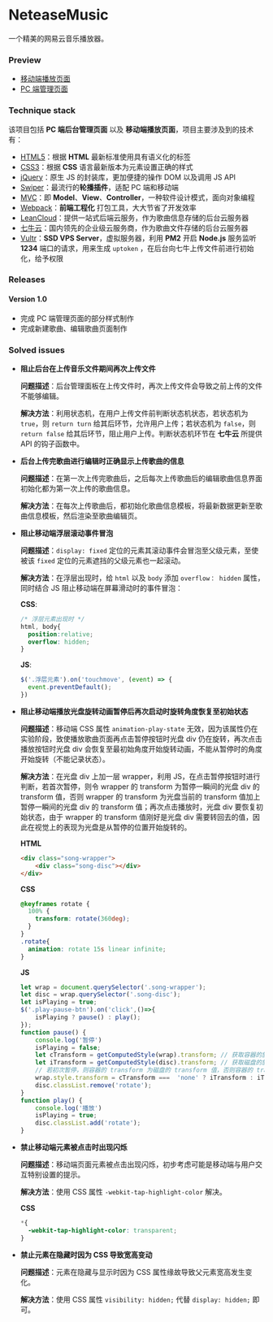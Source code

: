 # NeteaseMusic

一个精美的网易云音乐播放器。

### Preview

- [移动端播放页面](http://captaininphw.xyz/NeteaseMusic/dist/html/index.html)
- [PC 端管理页面](http://captaininphw.xyz/NeteaseMusic/dist/html/admin.html)

### Technique stack

该项目包括 **PC 端后台管理页面** 以及 **移动端播放页面**，项目主要涉及到的技术有：
- [HTML5](https://developer.mozilla.org/zh-CN/docs/Web/Guide/HTML/HTML5)：根据 **HTML** 最新标准使用具有语义化的标签
- [CSS3](https://developer.mozilla.org/zh-CN/docs/Web/CSS/CSS3)：根据 **CSS** 语言最新版本为元素设置正确的样式
- [jQuery](http://api.jquery.com/)：原生 JS 的封装库，更加便捷的操作 DOM 以及调用 JS API
- [Swiper](http://idangero.us/swiper/)：最流行的**轮播插件**，适配 PC 端和移动端
- [MVC](https://zh.wikipedia.org/wiki/MVC)：即 **Model**、**View**、**Controller**，一种软件设计模式，面向对象编程
- [Webpack](https://webpack.js.org/)：**前端工程化** 打包工具，大大节省了开发效率
- [LeanCloud](https://leancloud.cn/)：提供一站式后端云服务，作为歌曲信息存储的后台云服务器
- [七牛云](https://www.qiniu.com)：国内领先的企业级云服务商，作为歌曲文件存储的后台云服务器
- [Vultr]()：**SSD VPS Server**，虚拟服务器，利用 **PM2** 开启 **Node.js** 服务监听 **1234** 端口的请求，用来生成 `uptoken` ，在后台向七牛上传文件前进行初始化，给予权限

### Releases
#### Version 1.0

- 完成 PC 端管理页面的部分样式制作
- 完成新建歌曲、编辑歌曲页面制作

### Solved issues

- **阻止后台在上传音乐文件期间再次上传文件**
  
  **问题描述**：后台管理面板在上传文件时，再次上传文件会导致之前上传的文件不能够编辑。
  
  **解决方法**：利用状态机，在用户上传文件前判断状态机状态，若状态机为 `true`，则 `return turn` 给其后环节，允许用户上传；若状态机为 `false`，则 `return false` 给其后环节，阻止用户上传。判断状态机环节在 **七牛云** 所提供 API 的钩子函数中。 
- **后台上传完歌曲进行编辑时正确显示上传歌曲的信息**

   **问题描述**：在第一次上传完歌曲后，之后每次上传歌曲后的编辑歌曲信息界面初始化都为第一次上传的歌曲信息。
   
   **解决方法**：在每次上传歌曲后，都初始化歌曲信息模板，将最新数据更新至歌曲信息模板，然后渲染至歌曲编辑页。
- **阻止移动端浮层滚动事件冒泡**
  
  **问题描述**：`display: fixed` 定位的元素其滚动事件会冒泡至父级元素，至使被该 `fixed` 定位的元素遮挡的父级元素也一起滚动。
  
  **解决方法**：在浮层出现时，给 `html` 以及 `body` 添加 `overflow： hidden` 属性，同时结合 JS 阻止移动端在屏幕滑动时的事件冒泡：
  
  **CSS**:
  ```css
  /* 浮层元素出现时 */
  html, body{
    position:relative;
    overflow: hidden;
  }
  ```
  **JS**:
  ```javascript
  $('.浮层元素').on('touchmove', (event) => {
    event.preventDefault();
  })
  ```
- **阻止移动端播放光盘旋转动画暂停后再次启动时旋转角度恢复至初始状态**
  
  **问题描述**：移动端 CSS 属性 `animation-play-state` 无效，因为该属性仍在实验阶段，致使播放歌曲页面再点击暂停按钮时光盘 div 仍在旋转，再次点击播放按钮时光盘 div 会恢复至最初始角度开始旋转动画，不能从暂停时的角度开始旋转（不能记录状态）。
  
  **解决方法**：在光盘 div 上加一层 wrapper，利用 JS，在点击暂停按钮时进行判断，若首次暂停，则令 wrapper 的 transform 为暂停一瞬间的光盘 div 的 transform 值，否则 wrapper 的 transform 为光盘当前的 transform 值加上暂停一瞬间的光盘 div 的 transform 值；再次点击播放时，光盘 div 要恢复初始状态，由于 wrapper 的 transform 值刚好是光盘 div 需要转回去的值，因此在视觉上的表现为光盘是从暂停的位置开始旋转的。
  
  **HTML**
  ```html
  <div class="song-wrapper">
      <div class="song-disc"></div>
  </div>
  ```
  
  **CSS**
  ```css
  @keyframes rotate {
    100% {
      transform: rotate(360deg);
    }
  }
  .rotate{
    animation: rotate 15s linear infinite;
  }
  ```
  
  **JS**
  ```javascript
  let wrap = document.querySelector('.song-wrapper');
  let disc = wrap.querySelector('.song-disc');
  let isPlaying = true;
  $('.play-pause-btn').on('click',()=>{
      isPlaying ? pause() : play();
  });
  function pause() {
      console.log('暂停')
      isPlaying = false;
      let cTransform = getComputedStyle(wrap).transform; // 获取容器的旋转角度
      let iTransform = getComputedStyle(disc).transform; // 获取磁盘的旋转角度
      // 若初次暂停，则容器的 transform 为磁盘的 transform 值，否则容器的 transform 为自身的 transform 值+ 磁盘的 transform值
      wrap.style.transform = cTransform ===  'none' ? iTransform : iTransform.concat(' ', cTransform);
      disc.classList.remove('rotate');
  }
  function play() {
      console.log('播放')
      isPlaying = true;
      disc.classList.add('rotate');
  }
  ```
- **禁止移动端元素被点击时出现闪烁**
  
  **问题描述**：移动端页面元素被点击出现闪烁，初步考虑可能是移动端与用户交互特别设置的提示。
  
  **解决方法**：使用 CSS 属性 `-webkit-tap-highlight-color` 解决。
  
  **CSS**
  
  ```css
  *{
    -webkit-tap-highlight-color: transparent;
  }
  ```
  
- **禁止元素在隐藏时因为 CSS 导致宽高变动**
  
  **问题描述**：元素在隐藏与显示时因为 CSS 属性缘故导致父元素宽高发生变化。
  
  **解决方法**：使用 CSS 属性 `visibility: hidden;` 代替 `display: hidden;` 即可。
